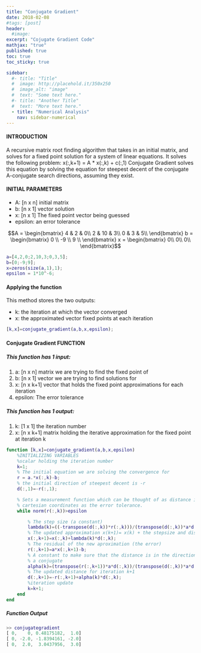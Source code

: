 ```yaml
---
title: "Conjugate Gradient"
date: 2018-02-08
#tags: [post]
header:
  #image:
excerpt: "Cojugate Gradient Code"
mathjax: "true"
published: true
toc: true
toc_sticky: true

sidebar:
  #- title: "Title"
  #  image: http://placehold.it/350x250
  #  image_alt: "image"
  #  text: "Some text here."
  #- title: "Another Title"
  #  text: "More text here."
  - title: "Numerical Analysis"
    nav: sidebar-numerical
---
```

#### INTRODUCTION
A recursive matrix root finding algorithm that takes in an initial
matrix, and solves for a fixed point solution for a system of linear
equations. It solves the following problem: x(:,k+1) = A * x(:,k) + c(:,1)
Conjugate Gradient solves this equation by solving the equation for
steepest decent of the conjugate A-conjugate search directions, assuming
they exist.


#### INITIAL PARAMETERS
* A: [n x n] initial matrix
* b: [n x 1] vector solution
* x: [n x 1] The fixed point vector being guessed
* epsilon: an error tolerance

$$A = \begin{bmatrix}
 4 & 2 & 0\\
2 & 10 & 3\\
0 & 3 & 5\\
\end{bmatrix} b = \begin{bmatrix}
0 \\
-9 \\
9 \\
\end{bmatrix}
x = \begin{bmatrix}
0\\
0\\
0\\
\end{bmatrix}$$

```matlab
a=[4,2,0;2,10,3;0,3,5];
b=[0;-9;9];
x=zeros(size(a,1),1);
epsilon = 1*10^-6;
```

#### Applying the function
This method stores the two outputs:
* k: the iteration at which the vector converged
* x: the approximated vector fixed points at each iteration

```matlab
[k,x]=conjugate_gradient(a,b,x,epsilon);
```

#### Conjugate Gradient FUNCTION

##### This function has 1 input:
1. a: [n x n] matrix we are trying to find the fixed point of
2. b: [n x 1] vector we are trying to find solutions for
3. x: [n x k+1] vector that holds the fixed point approximations for each
      iteration
4. epsilon: The error tolerance

##### This function has 1 output:
1. k: [1 x 1] the iteration number   
2. x: [n x k+1] matrix holding the iterative approximation for the fixed point at iteration k

```matlab
function [k,x]=conjugate_gradient(a,b,x,epsilon)
    %INITIALIZING VARIABLES
    %scalar holding the iteration number
    k=1;
    % The initial equation we are solving the convergence for
    r = a.*x(:,k)-b;
    % the initial direction of steepest decent is -r
    d(:,1)=-r(:,1);

    % Sets a measurement function which can be thought of as distance in
    % cartesian coordinates as the error tolerance.
    while norm(r(:,k))>epsilon

        % The step size (a constant)
        lambda(k)=((-transpose(d(:,k))*r(:,k)))/(transpose(d(:,k))*a*d(:,k));
        % The updated approximation x(k+1)= x(k) + the stepsize and distance
        x(:,k+1)=x(:,k)+lambda(k)*d(:,k);
        % The residual of the new aproximation (the error)
        r(:,k+1)=a*x(:,k+1)-b;
        % A constant to make sure that the distance is in the direction of
        % a conjugate
        alpha(k)=(transpose(r(:,k+1))*a*d(:,k))/(transpose(d(:,k))*a*d(:,k));
        % The updated distance for iteration k+1
        d(:,k+1)=-r(:,k+1)+alpha(k)*d(:,k);
        %iteration update
        k=k+1;
    end
end
```
##### Function Output
```matlab
>> conjugategradient
[ 0,    0, 0.48175182,  1.0]
[ 0, -2.0, -1.8394161, -2.0]
[ 0,  2.0,  3.0437956,  3.0]

```
